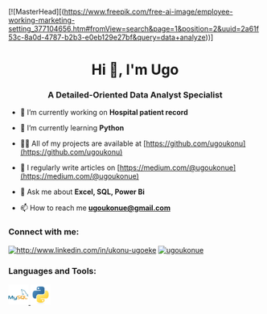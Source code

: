 [![MasterHead][(https://www.freepik.com/free-ai-image/employee-working-marketing-setting_377104656.htm#fromView=search&page=1&position=2&uuid=2a61f53c-8a0d-4787-b2b3-e0eb129e27bf&query=data+analyze))]
<h1 align="center">Hi 👋, I'm Ugo</h1>
<h3 align="center">A Detailed-Oriented Data Analyst Specialist</h3>

- 🔭 I’m currently working on **Hospital patient record**

- 🌱 I’m currently learning **Python**

- 👨‍💻 All of my projects are available at [https://github.com/ugoukonu](https://github.com/ugoukonu)

- 📝 I regularly write articles on [https://medium.com/@ugoukonue](https://medium.com/@ugoukonue)

- 💬 Ask me about **Excel, SQL, Power Bi**

- 📫 How to reach me **ugoukonue@gmail.com**

<h3 align="left">Connect with me:</h3>
<p align="left">
<a href="https://linkedin.com/in/http://www.linkedin.com/in/ukonu-ugoeke" target="blank"><img align="center" src="https://raw.githubusercontent.com/rahuldkjain/github-profile-readme-generator/master/src/images/icons/Social/linked-in-alt.svg" alt="http://www.linkedin.com/in/ukonu-ugoeke" height="30" width="40" /></a>
<a href="https://medium.com/ugoukonue" target="blank"><img align="center" src="https://raw.githubusercontent.com/rahuldkjain/github-profile-readme-generator/master/src/images/icons/Social/medium.svg" alt="ugoukonue" height="30" width="40" /></a>
</p>

<h3 align="left">Languages and Tools:</h3>
<p align="left"> <a href="https://www.mysql.com/" target="_blank" rel="noreferrer"> <img src="https://raw.githubusercontent.com/devicons/devicon/master/icons/mysql/mysql-original-wordmark.svg" alt="mysql" width="40" height="40"/> </a> <a href="https://www.python.org" target="_blank" rel="noreferrer"> <img src="https://raw.githubusercontent.com/devicons/devicon/master/icons/python/python-original.svg" alt="python" width="40" height="40"/> </a> </p>
